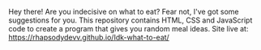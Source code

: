 Hey there! Are you indecisive on what to eat? Fear not, I've got some suggestions for you. This repository contains HTML, CSS and JavaScript code to create a program that gives you random meal ideas. 
Site live at: https://rhapsodydevv.github.io/Idk-what-to-eat/
